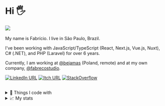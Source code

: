 # Hi 🖐

<img src="https://komarev.com/ghpvc/?username=pferreirafabricio&color=000000&style=flat-square">

My name is Fabrício. I live in São Paulo, Brazil.

I've been working with JavaScript/TypeScript (React, Next.js, Vue.js, Nuxt), C# (.NET), and PHP (Laravel) for over 6 years.

Currently, I am working at [@bejamas](https://github.com/bejamas) (Poland, remote) and at my own company, [@fabrecostudio](https://github.com/fabrecostudio).

[![LinkedIn URL](https://img.shields.io/badge/LinkedIn-0077B5?style=for-the-badge&logo=linkedin&logoColor=white&color=black)](https://www.linkedin.com/in/pferreirafabricio/)
[![Itch URL](https://img.shields.io/badge/Itch.io-FA5C5C?style=for-the-badge&logo=itchdotio&logoColor=white&color=black)](https://pferreirafabricio.itch.io/)
[![StackOverflow](https://img.shields.io/badge/Stack_Overflow-FE7A16?style=for-the-badge&logo=stack-overflow&logoColor=white&color=black)](https://stackoverflow.com/users/12542704/fabr%c3%adcio-pinto)

<br/>
<details>
  <summary>🧰 Things I code with</summary>
<br/>

| Skill   | Technologies |
|---------|--------------|
| Backend | <img alt="C Sharp" src="https://img.shields.io/badge/-C_Sharp-512BD4?style=flat-square&logo=c-sharp&logoColor=white" /> <img alt=".NET" src="https://img.shields.io/badge/-.NET-5C2D91?style=flat-square&logo=dotnet&logoColor=white" /> <img alt="PHP" src="https://img.shields.io/badge/-PHP-4F5B93?style=flat-square&logo=php&logoColor=white" /> <img alt="Laravel" src="https://img.shields.io/badge/Laravel-FF2D20?style=flat-square&logo=laravel&logoColor=white" />  |
| JS/TS ecosystem | <img alt="Javascript" src="https://img.shields.io/badge/-Javascript-F7DF1E?style=flat-square&logo=javascript&logoColor=white" /> <img alt="Javascript" src="https://img.shields.io/badge/-Typescript-3178C6?style=flat-square&logo=typescript&logoColor=white" /> <img alt="React" src="https://img.shields.io/badge/-React-45b8d8?style=flat-square&logo=react&logoColor=white" /> <img alt="NextJS" src="https://img.shields.io/badge/-NextJS-000000?style=flat-square&logo=nextdotjs&logoColor=white" /> <img alt="Vue.js" src="https://img.shields.io/badge/-VueJS-4FC08D?style=flat-square&logo=vuedotjs&logoColor=white" /> <img alt="NuxtJS" src="https://img.shields.io/badge/nuxt%20js-00C58E?style=flat-square&logo=nuxtdotjs&logoColor=white"/>|
| Frontend | <img alt="HTML5" src="https://img.shields.io/badge/-HTML5-E34F26?style=flat-square&logo=html5&logoColor=white" /> <img alt="CSS3" src="https://img.shields.io/badge/-CSS3-157286?style=flat-square&logo=css3&logoColor=white" /> <img alt="Bootstrap" src="https://img.shields.io/badge/-Bootstrap-563D7C?style=flat-square&logo=bootstrap&logoColor=white" /> <img alt="Ant Design" src="https://img.shields.io/badge/Ant%20Design-1890FF?style=flat-square&logo=antdesign&logoColor=white" /> <img alt="Vuetify" src="https://img.shields.io/badge/Vuetify-1867C0?style=flat-square&logo=vuetify&logoColor=white" /> |
| SQL | <img alt="MySQL" src="https://img.shields.io/badge/-MySQL-4479A1?style=flat-square&logo=mysql&logoColor=white" /> <img alt="Oracle" src="https://img.shields.io/badge/-Oracle-F80000?style=flat-square&logo=oracle&logoColor=white" /> | 
| noSQL | <img alt="MongoDB" src="https://img.shields.io/badge/-MongoDB-47A248?style=flat-square&logo=mongodb&logoColor=white" />
| Package Manager | <img alt="Nuget" src="https://img.shields.io/badge/-Nuget-004880?style=flat-square&logo=nuget&logoColor=white" /> <img alt="NPM" src="https://img.shields.io/badge/-NPM-CB3837?style=flat-square&logo=npm&logoColor=white" /> <img alt="Packagist" src="https://img.shields.io/badge/-Packagist-F28D1A?style=flat-square&logo=packagist&logoColor=black" /> <img alt="Composer" src="https://img.shields.io/badge/-Composer-885630?style=flat-square&logo=composer&logoColor=black" /> |
| Version Control System (VCS) | <img alt="GIT" src="https://img.shields.io/badge/-Git-F05032?style=flat-square&logo=git&logoColor=white" /> |
| Code hosting | <img alt="GitHub" src="https://img.shields.io/badge/-GitHub-181717?style=flat-square&logo=github&logoColor=white" /> <img alt="Azure DevOps" src="https://img.shields.io/badge/-Azure%20DevOps-0078D7?style=flat-square&logo=azuredevops&logoColor=white" />
| Servers | <img alt="Apache" src="https://img.shields.io/badge/-Apache-D22128?style=flat-square&logo=apache&logoColor=white" /> <img alt="NGINX" src="https://img.shields.io/badge/-NGINX-269539?style=flat-square&logo=nginx&logoColor=white" /> <img alt="AWS EC2" src="https://img.shields.io/badge/-AWS%20EC2-FF9900?style=flat-square&logo=amazonec2&logoColor=white" /> |
| Continuous Integration (CI) | <img alt="Github Actions" src="https://img.shields.io/badge/-GitHub_Actions-2088FF?style=flat-square&logo=github-actions&logoColor=white" /> <img alt="Azure Pipelines" src="https://img.shields.io/badge/-Azure%20Pipelines-2560E0?style=flat-square&logo=azurepipelines&logoColor=white" /> |
| Cloud | <img alt="AWS" src="https://img.shields.io/badge/-AWS-232F3E?style=flat-square&logo=amazonaws&logoColor=white" /> <img alt="Microsoft Azure" src="https://img.shields.io/badge/-Azure-0078D4?style=flat-square&logo=microsoftazure&logoColor=white" /> |
| Agile | <img alt="Azure DevOps" src="https://img.shields.io/badge/-Azure_DevOps-0078D7?style=flat-square&logo=azure-devops&logoColor=white" /> |
| Testing | <img alt="Swagger" src="https://img.shields.io/badge/-Swagger-85EA2D?style=flat-square&logo=swagger&logoColor=white" /> <img alt="Postman" src="https://img.shields.io/badge/-Postman-FF6C37?style=flat-square&logo=postman&logoColor=white" /> <img alt="Insomnia" src="https://img.shields.io/badge/-Insomnia-4000BF?style=flat-square&logo=insomnia&logoColor=white" /> |
| Code Quality | <img alt="SonarCloud" src="https://img.shields.io/badge/-SonarCloud-F3702A?style=flat-square&logo=sonarcloud&logoColor=white" /> <img alt="SonarLint" src="https://img.shields.io/badge/-SonarLint-CB2029?style=flat-square&logo=sonarlint&logoColor=white" /> <img alt="SonarQube" src="https://img.shields.io/badge/Sonarqube-5190cf?style=flat-square&logo=sonarqube&logoColor=white" /> |
| Shells | <img alt="PowerShell" src="https://img.shields.io/badge/powershell-5391FE?style=flat-square&logo=powershell&logoColor=white" /> |
</details>

<details>
  <summary>📈 My stats</summary>

  <img align="right" src="https://github-readme-stats.vercel.app/api/top-langs/?username=pferreirafabricio&langs_count=4&hide=hlsl,shaderlab,jupyter%20notebook,css,html,tex&theme=dark" />
  <img align="left" width="450" src="./github-metrics.svg" />
</details>




